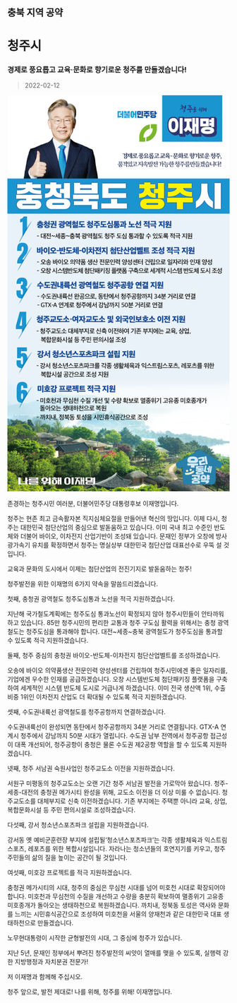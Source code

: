 ## 충북 지역 공약

# 청주시

### 경제로 풍요롭고 교육·문화로 향기로운 청주를 만들겠습니다! 
> 2022-02-12

![청주시 지역공약](./005_011_010.png)

존경하는 청주시민 여러분, 더불어민주당 대통령후보 이재명입니다.

 

청주는 현존 최고 금속활자본 직지심체요절을 만들어낸 혁신의 땅입니다. 이제 다시, 청주는 대한민국 첨단산업의 중심으로 발돋움하고 있습니다. 이미 국내 최고 수준인 반도체와 더불어 바이오, 이차전지 산업기반이 조성돼 있습니다. 문재인 정부가 오창에 방사광가속기 유치를 확정하면서 청주는 명실상부 대한민국 첨단산업 대표선수로 우뚝 설 것입니다.

 

교육과 문화의 도시에서 이제는 첨단산업의 전진기지로 발돋움하는 청주! 

 

청주발전을 위한 이재명의 6가지 약속을 말씀드리겠습니다.

 

 

 

첫째, 충청권 광역철도 청주도심통과 노선을 적극 지원하겠습니다. 




지난해 국가철도계획에는 청주도심 통과노선이 확정되지 않아 청주시민들이 안타까워 하고 있습니다. 85만 청주시민의 편리한 교통과 청주 구도심 활력을 위해서는 충청 광역철도는 청주도심을 통과해야 합니다. 대전~세종~충북 광역철도가 청주도심을 통과할 수 있도록 적극 지원하겠습니다.

 

둘째, 청주 중심의 충청권 바이오-반도체-이차전지 첨단산업벨트를 조성하겠습니다.




오송에 바이오 의약품생산 전문인력 양성센터를 건립하여 청주시민에겐 좋은 일자리를, 기업에겐 우수한 인재를 공급하겠습니다. 오창 시스템반도체 첨단패키징 플랫폼을 구축하여 세계적인 시스템 반도체 도시로 거급나게 하겠습니다. 이미 전국 생산액 1위, 수출비중 1위인 이차전지 산업도 더 확대될 수 있도록 적극 지원하겠습니다. 

 

셋째, 수도권내륙선 광역철도를 청주공항까지 연결하겠습니다.




수도권내륙선이 완성되면 동탄에서 청주공항까지 34분 거리로 연결됩니다. GTX-A 연계시 청주에서 강남까지 50분 시대가 열립니다. 수도권 남부 전역에서 청주공항 접근성이 대폭 개선되어, 청주공항이 충청은 물론 수도권 제2공항 역할을 할 수 있도록 지원하겠습니다.




넷째, 청주 서남권 숙원사업인 청주교도소 이전을 지원하겠습니다.




서원구 미평동의 청주교도소는 오랜 기간 청주 서남권 발전을 가로막아 왔습니다. 청주-세종-대전의 충청권 메가시티 완성을 위해, 교도소 이전을 더 이상 미룰 수 없습니다. 청주교도소를 대체부지로 신축 이전하겠습니다. 기존 부지에는 주택뿐 아니라 교육, 상업, 복합문화시설 등 주민 편의시설로 조성하겠습니다.

 

다섯째, 강서 청소년스포츠파크 설립을 지원하겠습니다.




강서동 옛 예비군훈련장 부지에 설립될‘청소년스포츠파크’는 각종 생활체육과 익스트림스포츠, 레포츠를 위한 복합시설입니다. 자라나는 청소년들의 호연지기를 키우고, 청주 주민들의 삶의 질을 높이는 공간이 될 것입니다.

 

여섯째, 미호강 프로젝트를 적극 지원하겠습니다. 




충청권 메가시티의 시대, 청주의 중심은 무심천 시대를 넘어 미호천 시대로 확장되어야 합니다. 미호천과 무심천의 수질을 개선하고 수량을 충분히 확보하여 멸종위기 고유종 미호종개가 돌아오는 생태하천으로 복원하겠습니다. 까치내, 정북동 토성은 역사와 문화를 느끼는 시민휴식공간으로 조성하여 미호천을 서울의 양재천과 같은 대한민국 대표 생태하천으로 만들겠습니다.

 

 

노무현대통령이 시작한 균형발전의 시대, 그 중심에 청주가 있습니다. 

지난 5년, 문재인 정부에서 뿌려진 청주발전의 씨앗이 열매를 맺을 수 있도록, 실행력 강한 지방행정과 자치분권 전문가! 

저 이재명과 함께해 주십시오.

 

청주 앞으로, 발전 제대로! 나를 위해, 청주를 위해! 이재명입니다. 

						